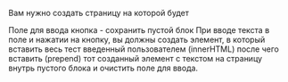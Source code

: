 Вам нужно создать страницу на которой будет

Поле для ввода
кнопка - сохранить
пустой блок
При вводе текста в поле и нажатии на кнопку, вы должны создать элемент, в который вставить весь тест введенный пользователем (innerHTML) после чего вставить (prepend) тот созданный элемент с текстом на страницу внутрь пустого блока и очистить поле для ввода.   